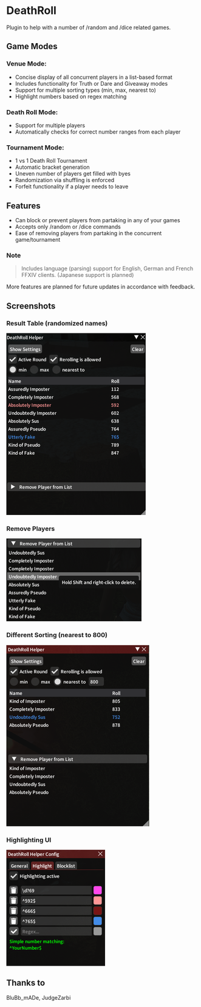 # DeathRoll

Plugin to help with a number of /random and /dice related games.

## Game Modes
### Venue Mode:
+ Concise display of all concurrent players in a list-based format
+ Includes functionality for Truth or Dare and Giveaway modes
+ Support for multiple sorting types (min, max, nearest to)
+ Highlight numbers based on regex matching
### Death Roll Mode:
+ Support for multiple players
+ Automatically checks for correct number ranges from each player
### Tournament Mode:
+ 1 vs 1 Death Roll Tournament
+ Automatic bracket generation
+ Uneven number of players get filled with byes
+ Randomization via shuffling is enforced
+ Forfeit functionality if a player needs to leave

## Features
+ Can block or prevent players from partaking in any of your games
+ Accepts only /random or /dice commands
+ Ease of removing players from partaking in the concurrent game/tournament
  
### Note
> Includes language (parsing) support for English, German and French FFXIV clients. (Japanese support is planned)  
  
More features are planned for future updates in accordance with feedback.

## Screenshots

### Result Table (randomized names)
![](pics/RollTable.png)

### Remove Players
![](pics/RemovePlayer.png)

### Different Sorting (nearest to 800)
![](pics/NearestTo.png)

### Highlighting UI
![](pics/Highlighting.png)

## Thanks to
BluBb_mADe, JudgeZarbi
